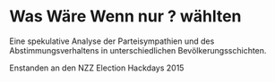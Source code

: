 # Was Wäre Wenn nur ? wählten

Eine spekulative Analyse der Parteisympathien und des Abstimmungsverhaltens in unterschiedlichen Bevölkerungsschichten.

Enstanden an den NZZ Election Hackdays 2015
